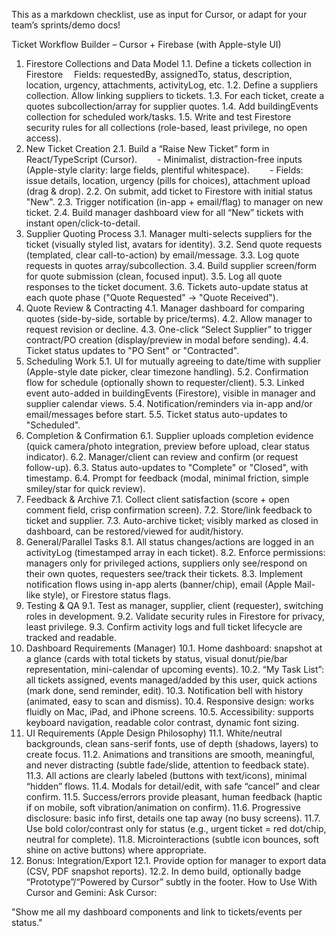 This as a markdown checklist, use as input for Cursor, or adapt for your team’s sprints/demo docs!

Ticket Workflow Builder – Cursor + Firebase (with Apple-style UI)
1. Firestore Collections and Data Model
 1.1. Define a tickets collection in Firestore
 Fields: requestedBy, assignedTo, status, description, location, urgency, attachments, activityLog, etc.
 1.2. Define a suppliers collection. Allow linking suppliers to tickets.
 1.3. For each ticket, create a quotes subcollection/array for supplier quotes.
 1.4. Add buildingEvents collection for scheduled work/tasks.
 1.5. Write and test Firestore security rules for all collections (role-based, least privilege, no open access).
2. New Ticket Creation
 2.1. Build a “Raise New Ticket” form in React/TypeScript (Cursor).   - Minimalist, distraction-free inputs (Apple-style clarity: large fields, plentiful whitespace).   - Fields: issue details, location, urgency (pills for choices), attachment upload (drag & drop).
 2.2. On submit, add ticket to Firestore with initial status "New".
 2.3. Trigger notification (in-app + email/flag) to manager on new ticket.
 2.4. Build manager dashboard view for all “New” tickets with instant open/click-to-detail.
3. Supplier Quoting Process
 3.1. Manager multi-selects suppliers for the ticket (visually styled list, avatars for identity).
 3.2. Send quote requests (templated, clear call-to-action) by email/message.
 3.3. Log quote requests in quotes array/subcollection.
 3.4. Build supplier screen/form for quote submission (clean, focused input).
 3.5. Log all quote responses to the ticket document.
 3.6. Tickets auto-update status at each quote phase ("Quote Requested" → "Quote Received").
4. Quote Review & Contracting
 4.1. Manager dashboard for comparing quotes (side-by-side, sortable by price/terms).
 4.2. Allow manager to request revision or decline.
 4.3. One-click “Select Supplier” to trigger contract/PO creation (display/preview in modal before sending).
 4.4. Ticket status updates to "PO Sent" or "Contracted".
5. Scheduling Work
 5.1. UI for mutually agreeing to date/time with supplier (Apple-style date picker, clear timezone handling).
 5.2. Confirmation flow for schedule (optionally shown to requester/client).
 5.3. Linked event auto-added in buildingEvents (Firestore), visible in manager and supplier calendar views.
 5.4. Notification/reminders via in-app and/or email/messages before start.
 5.5. Ticket status auto-updates to "Scheduled".
6. Completion & Confirmation
 6.1. Supplier uploads completion evidence (quick camera/photo integration, preview before upload, clear status indicator).
 6.2. Manager/client can review and confirm (or request follow-up).
 6.3. Status auto-updates to "Complete" or "Closed", with timestamp.
 6.4. Prompt for feedback (modal, minimal friction, simple smiley/star for quick review).
7. Feedback & Archive
 7.1. Collect client satisfaction (score + open comment field, crisp confirmation screen).
 7.2. Store/link feedback to ticket and supplier.
 7.3. Auto-archive ticket; visibly marked as closed in dashboard, can be restored/viewed for audit/history.
8. General/Parallel Tasks
 8.1. All status changes/actions are logged in an activityLog (timestamped array in each ticket).
 8.2. Enforce permissions: managers only for privileged actions, suppliers only see/respond on their own quotes, requesters see/track their tickets.
 8.3. Implement notification flows using in-app alerts (banner/chip), email (Apple Mail-like style), or Firestore status flags.
9. Testing & QA
 9.1. Test as manager, supplier, client (requester), switching roles in development.
 9.2. Validate security rules in Firestore for privacy, least privilege.
 9.3. Confirm activity logs and full ticket lifecycle are tracked and readable.
10. Dashboard Requirements (Manager)
 10.1. Home dashboard: snapshot at a glance (cards with total tickets by status, visual donut/pie/bar representation, mini-calendar of upcoming events).
 10.2. “My Task List”: all tickets assigned, events managed/added by this user, quick actions (mark done, send reminder, edit).
 10.3. Notification bell with history (animated, easy to scan and dismiss).
 10.4. Responsive design: works fluidly on Mac, iPad, and iPhone screens.
 10.5. Accessibility: supports keyboard navigation, readable color contrast, dynamic font sizing.
11. UI Requirements (Apple Design Philosophy)
 11.1. White/neutral backgrounds, clean sans-serif fonts, use of depth (shadows, layers) to create focus.
 11.2. Animations and transitions are smooth, meaningful, and never distracting (subtle fade/slide, attention to feedback state).
 11.3. All actions are clearly labeled (buttons with text/icons), minimal “hidden” flows.
 11.4. Modals for detail/edit, with safe “cancel” and clear confirm.
 11.5. Success/errors provide pleasant, human feedback (haptic if on mobile, soft vibration/animation on confirm).
 11.6. Progressive disclosure: basic info first, details one tap away (no busy screens).
 11.7. Use bold color/contrast only for status (e.g., urgent ticket = red dot/chip, neutral for complete).
 11.8. Microinteractions (subtle icon bounces, soft shine on active buttons) where appropriate.
12. Bonus: Integration/Export
 12.1. Provide option for manager to export data (CSV, PDF snapshot reports).
 12.2. In demo build, optionally badge “Prototype”/“Powered by Cursor” subtly in the footer.
How to Use With Cursor and Gemini:
Ask Cursor:

"Show me all my dashboard components and link to tickets/events per status."